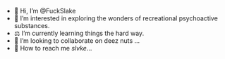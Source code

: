 - 🖕 Hi, I’m @FuckSlake
- 💊 I’m interested in exploring the wonders of recreational psychoactive substances.
- ⚖️ I’m currently learning things the hard way.
- 🤝 I’m looking to collaborate on deez nuts ...
- 📡 How to reach me _slvke_...

<!---
FuckSlake/FuckSlake is a ✨ special ✨ repository because its `DҼҼZиሀтS.md` (this file) appears on your GitHub profile.
You can click the Preview link to take a look at your changes.
--->
